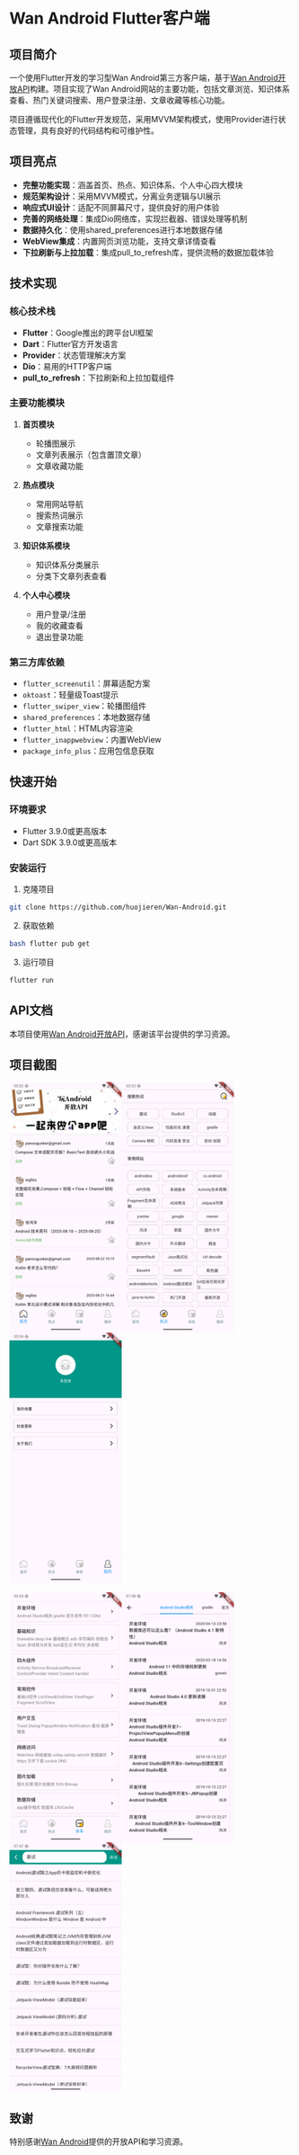 # Wan Android Flutter客户端

## 项目简介

一个使用Flutter开发的学习型Wan
Android第三方客户端，基于[Wan Android开放API](https://www.wanandroid.com/blog/show/2)构建。项目实现了Wan
Android网站的主要功能，包括文章浏览、知识体系查看、热门关键词搜索、用户登录注册、文章收藏等核心功能。

项目遵循现代化的Flutter开发规范，采用MVVM架构模式，使用Provider进行状态管理，具有良好的代码结构和可维护性。

## 项目亮点

- **完整功能实现**：涵盖首页、热点、知识体系、个人中心四大模块
- **规范架构设计**：采用MVVM模式，分离业务逻辑与UI展示
- **响应式UI设计**：适配不同屏幕尺寸，提供良好的用户体验
- **完善的网络处理**：集成Dio网络库，实现拦截器、错误处理等机制
- **数据持久化**：使用shared_preferences进行本地数据存储
- **WebView集成**：内置网页浏览功能，支持文章详情查看
- **下拉刷新与上拉加载**：集成pull_to_refresh库，提供流畅的数据加载体验

## 技术实现

### 核心技术栈

- **Flutter**：Google推出的跨平台UI框架
- **Dart**：Flutter官方开发语言
- **Provider**：状态管理解决方案
- **Dio**：易用的HTTP客户端
- **pull_to_refresh**：下拉刷新和上拉加载组件

### 主要功能模块

1. **首页模块**
    - 轮播图展示
    - 文章列表展示（包含置顶文章）
    - 文章收藏功能

2. **热点模块**
    - 常用网站导航
    - 搜索热词展示
    - 文章搜索功能

3. **知识体系模块**
    - 知识体系分类展示
    - 分类下文章列表查看

4. **个人中心模块**
    - 用户登录/注册
    - 我的收藏查看
    - 退出登录功能

### 第三方库依赖

- `flutter_screenutil`：屏幕适配方案
- `oktoast`：轻量级Toast提示
- `flutter_swiper_view`：轮播图组件
- `shared_preferences`：本地数据存储
- `flutter_html`：HTML内容渲染
- `flutter_inappwebview`：内置WebView
- `package_info_plus`：应用包信息获取

## 快速开始

### 环境要求

- Flutter 3.9.0或更高版本
- Dart SDK 3.9.0或更高版本

### 安装运行

1. 克隆项目

```bash
git clone https://github.com/huojieren/Wan-Android.git
```

2. 获取依赖

```bash
bash flutter pub get
```

3. 运行项目

```bash
flutter run
```

## API文档

本项目使用[Wan Android开放API](https://www.wanandroid.com/blog/show/2)，感谢该平台提供的学习资源。

## 项目截图

<div style="display:flex; flex-wrap:wrap;">
  <img src="screenshots/homePage.png" width="200" alt="首页">
  <img src="screenshots/hotkeyPage.png" width="200" alt="热点">
  <img src="screenshots/personalPage.png" width="200" alt="个人中心">
</div>
<br/>
<div style="display:flex; flex-wrap:wrap;">
  <img src="screenshots/knowledgePage.png" width="200" alt="知识体系">
  <img src="screenshots/knowledgeListPage.png" width="200" alt="登录">
  <img src="screenshots/searchPage.png" width="200" alt="登录">
</div>

## 致谢

特别感谢[Wan Android](https://www.wanandroid.com)提供的开放API和学习资源。
